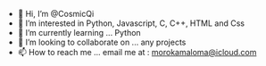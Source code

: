 - 👋 Hi, I’m @CosmicQi
- 👀 I’m interested in Python, Javascript, C, C++, HTML and Css
- 🌱 I’m currently learning ... Python
- 💞️ I’m looking to collaborate on ... any projects
- 📫 How to reach me ... email me at : morokamaloma@icloud.com

<!---
CosmicQi/CosmicQi is a ✨ special ✨ repository because its `README.md` (this file) appears on your GitHub profile.
You can click the Preview link to take a look at your changes.
--->
